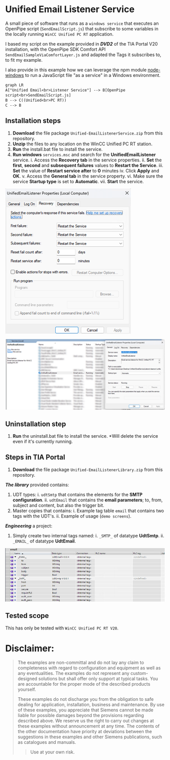 # Unified Email Listener Service
A small piece of software that runs as a `windows service` that executes an OpenPipe script (`SendEmailScript.js`) that subscribe to some variables in the locally running `WinCC Unified PC RT` application. 

I based my script on the example provided in ***DVD2*** of the TIA Portal V20 installation, with the OpenPipe SDK Comfort API `SendEmailSampleViaComfortLayer.js` and adapted the Tags it subscribes to, to fit my example.

I also provide in this example how we can leverage the npm module [node-windows](https://www.npmjs.com/package/node-windows) to run a JavaScript file "as a service" in a Windows environment.
```mermaid
graph LR
A["Unified Email<br>Listener Service"] --> B[OpenPipe script<br>SendEmailScript.js]
B --> C((Unified<br>PC RT))
C --> B
```
## Installation steps
1. **Download** the file package `Unified-EmailListenerService.zip` from this repository.
2. **Unzip** the files to any location on the WinCC Unified PC RT station.
3. **Run** the install.bat file to install the service.
4. **Run windows** `services.msc` and search for the **UnifiedEmailListener** service.
i. Access the **Recovery tab** in the service properties.
ii. **Set** the **first**, **second** and **subsequent failures** values to **Restart the Service**.
iii. **Set** the value of **Restart service after** to **0** minutes
iv. Click **Apply** and **OK**.
v. Access the **General tab** in the service property.
vi. Make sure the service **Startup type** is set to **Automatic**.
vii. **Start** the service.

![Windows Service](media/win_service.png)

![Service](media/service.png)

## Uninstallation step
1. **Run** the uninstall.bat file to install the service.
*Will delete the service even if it's currently running.

## Steps in TIA Portal
1. **Download** the file package `Unified-EmailListenerLibrary.zip` from this repository.

***The library*** provided contains:
1. UDT types:
i. `udtSmtp` that contains the elements for the **SMTP configuration**.
ii. `udtEmail` that contains the **email parameters**; to, from, subject and content, but also the trigger bit.
2. Master copies that contains:
i. Example tag table `email` that contains two tags with the UDT's.
ii. Example of usage (`demo screens`).

***Engineering*** a project:
1. Simply create two internal tags named:
i. `_SMTP_` of datatype **UdtSmtp**.
ii. `_EMAIL_` of datatype **UdtEmail**.

![TIA Portal Tag Table](media/tags.png)

## Tested scope

This has only be tested with `WinCC Unified PC RT V20`.
# Disclaimer:

>  The examples are non-committal and do not lay any claim to completeness with regard to configuration and equipment as well as any eventualities. The examples do not represent any custom-designed solutions but shall offer only support at typical tasks. You are accountable for the proper mode of the described products yourself.
> 
>  These examples do not discharge you from the obligation to safe dealing for application, installation, business and maintenance. By use of these examples, you appreciate that Siemens cannot be made liable for possible damages beyond the provisions regarding described above. We reserve us the right to carry out changes at these examples without announcement at any time. The contents of the other documentation have priority at deviations between the suggestions in these examples and other Siemens publications, such as catalogues  and manuals.
>  > Use at your own risk.
